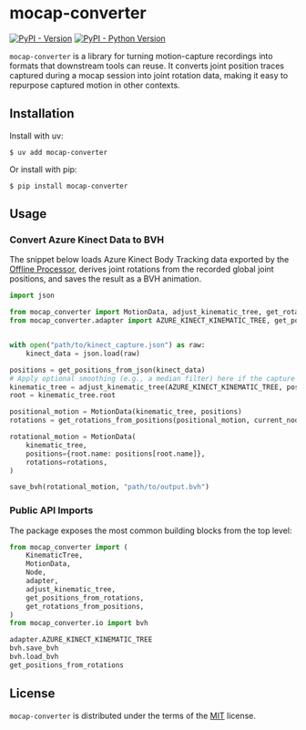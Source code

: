 # mocap-converter

[![PyPI - Version](https://img.shields.io/pypi/v/mocap-converter.svg)](https://pypi.org/project/mocap-converter)
[![PyPI - Python Version](https://img.shields.io/pypi/pyversions/mocap-converter.svg)](https://pypi.org/project/mocap-converter)

`mocap-converter` is a library for turning motion-capture recordings into
formats that downstream tools can reuse. It converts joint position traces
captured during a mocap session into joint rotation data, making it easy to
repurpose captured motion in other contexts.

## Installation

Install with uv:

```console
$ uv add mocap-converter
```

Or install with pip:

```console
$ pip install mocap-converter
```

## Usage

### Convert Azure Kinect Data to BVH

The snippet below loads Azure Kinect Body Tracking data exported by the
[Offline Processor](https://github.com/microsoft/Azure-Kinect-Samples/tree/master/body-tracking-samples/offline_processor),
derives joint rotations from the recorded global joint positions, and saves the
result as a BVH animation.

```python
import json

from mocap_converter import MotionData, adjust_kinematic_tree, get_rotations_from_positions, save_bvh
from mocap_converter.adapter import AZURE_KINECT_KINEMATIC_TREE, get_positions_from_json


with open("path/to/kinect_capture.json") as raw:
    kinect_data = json.load(raw)

positions = get_positions_from_json(kinect_data)
# Apply optional smoothing (e.g., a median filter) here if the capture contains noisy frames.
kinematic_tree = adjust_kinematic_tree(AZURE_KINECT_KINEMATIC_TREE, positions)
root = kinematic_tree.root

positional_motion = MotionData(kinematic_tree, positions)
rotations = get_rotations_from_positions(positional_motion, current_node_name=root.name)

rotational_motion = MotionData(
    kinematic_tree,
    positions={root.name: positions[root.name]},
    rotations=rotations,
)

save_bvh(rotational_motion, "path/to/output.bvh")
```

### Public API Imports

The package exposes the most common building blocks from the top level:

```python
from mocap_converter import (
    KinematicTree,
    MotionData,
    Node,
    adapter,
    adjust_kinematic_tree,
    get_positions_from_rotations,
    get_rotations_from_positions,
)
from mocap_converter.io import bvh

adapter.AZURE_KINECT_KINEMATIC_TREE
bvh.save_bvh
bvh.load_bvh
get_positions_from_rotations
```

## License

`mocap-converter` is distributed under the terms of the [MIT](https://spdx.org/licenses/MIT.html) license.
